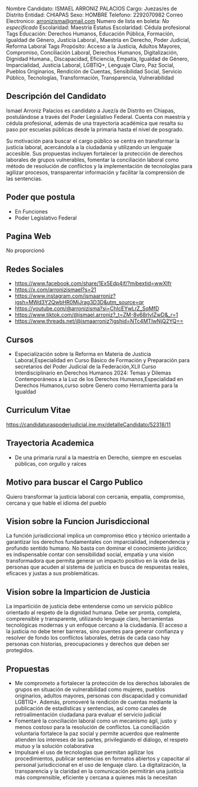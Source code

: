 Nombre Candidato: ISMAEL ARRONIZ PALACIOS
Cargo: Juezas/es de Distrito
Entidad: CHIAPAS
Sexo: HOMBRE
Telefono: 2292070982
Correo Electronico: arronizisma@gmail.com
Numero de lista en boleta: *No especificado*
Escolaridad: Maestría
Estatus Escolaridad: Cédula profesional
Tags Educación: Derechos Humanos, Educación Pública, Formación, Igualdad de Género, Justicia Laboral., Maestría en Derecho, Poder Judicial, Reforma Laboral
Tags Propósito: Acceso a la Justicia, Adultos Mayores, Compromiso, Conciliación Laboral, Derechos Humanos, Digitalización, Dignidad Humana., Discapacidad, Eficiencia, Empatía, Igualdad de Género, Imparcialidad, Justicia Laboral, LGBTIQ+, Lenguaje Claro, Paz Social, Pueblos Originarios, Rendición de Cuentas, Sensibilidad Social, Servicio Público, Tecnologías, Transformación, Transparencia, Vulnerabilidad


## Descripción del Candidato 

Ismael Arroniz Palacios es candidato a Juez/a de Distrito en Chiapas, postulándose a través del Poder Legislativo Federal. Cuenta con maestría y cédula profesional, además de una trayectoria académica que resalta su paso por escuelas públicas desde la primaria hasta el nivel de posgrado. 

Su motivación para buscar el cargo público se centra en transformar la justicia laboral, acercándola a la ciudadanía y utilizando un lenguaje accesible. Sus propuestas incluyen fortalecer la protección de derechos laborales de grupos vulnerables, fomentar la conciliación laboral como método de resolución de conflictos y la implementación de tecnologías para agilizar procesos, transparentar información y facilitar la comprensión de las sentencias.


## Poder que postula

- En Funciones
- Poder Legislativo Federal


## Pagina Web

No proporcionó


## Redes Sociales

- https://www.facebook.com/share/1Ex5Edp4if/?mibextid=wwXIfr
- https://x.com/arronizismael?s=21
- https://www.instagram.com/ismaarroniz?igsh=MWd3Y2QwbHR0MjJrag3D3D&utm_source=qr
- https://youtube.com/@arronizisma?si=ChIcEYwLrZ_SqMfD
- https://www.tiktok.com/@ismael.arroniz?_t=ZM-8v68rlvIZwD&_r=1
- https://www.threads.net/@ismaarroniz?igshid=NTc4MTIwNjQ2YQ==


## Cursos

- Especialización sobre la Reforma en Materia de Justicia Laboral,Especialidad en Curso Básico de Formación y Preparación para secretarios del Poder Judicial de la Federación,XLII Curso Interdisciplinario en Derechos Humanos 2024: Temas y Dilemas Contemporáneos a la Luz de los Derechos Humanos,Especialidad en Derechos Humanos,curso sobre Genero como Herramienta para la Igualdad


## Curriculum Vitae

https://candidaturaspoderjudicial.ine.mx/detalleCandidato/52318/11


## Trayectoria Academica

- De una primaria rural a la maestría en Derecho, siempre en escuelas públicas, con orgullo y raíces


## Motivo para buscar el Cargo Publico

Quiero transformar la justicia laboral con cercanía, empatía, compromiso, cercana y que hable el idioma del pueblo


## Vision sobre la Funcion Jurisdiccional

La función jurisdiccional implica un compromiso ético y técnico orientado a garantizar los derechos fundamentales con imparcialidad, independencia y profundo sentido humano. No basta con dominar el conocimiento jurídico; es indispensable contar con sensibilidad social, empatía y una visión transformadora que permita generar un impacto positivo en la vida de las personas que acuden al sistema de justicia en busca de respuestas reales, eficaces y justas a sus problemáticas.


## Vision sobre la Imparticion de Justicia

La impartición de justicia debe entenderse como un servicio público orientado al respeto de la dignidad humana. Debe ser pronta, completa, comprensible y transparente, utilizando lenguaje claro, herramientas tecnológicas modernas y un enfoque cercano a la ciudadanía. El acceso a la justicia no debe tener barreras, sino puentes para generar confianza y resolver de fondo los conflictos laborales, detrás de cada caso hay personas con historias, preocupaciones y derechos que deben ser protegidos.


## Propuestas

- Me comprometo a fortalecer la protección de los derechos laborales de grupos en situación de vulnerabilidad como mujeres, pueblos originarios, adultos mayores, personas con discapacidad y comunidad LGBTIQ+. Además, promoveré la rendición de cuentas mediante la publicación de estadísticas y sentencias, así como canales de retroalimentación ciudadana para evaluar el servicio judicial
- Fomentaré la conciliación laboral como un mecanismo ágil, justo y menos costoso para la resolución de conflictos. La conciliación voluntaria fortalece la paz social y permite acuerdos que realmente atienden los intereses de las partes, privilegiando el diálogo, el respeto mutuo y la solución colaborativa
- Impulsaré el uso de tecnologías que permitan agilizar los procedimientos, publicar sentencias en formatos abiertos y capacitar al personal jurisdiccional en el uso de lenguaje claro. La digitalización, la transparencia y la claridad en la comunicación permitirán una justicia más comprensible, eficiente y cercana a quienes más la necesitan

